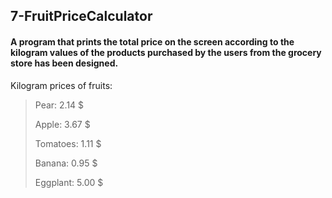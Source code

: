 ## 7-FruitPriceCalculator


#### A program that prints the total price on the screen according to the kilogram values of the products purchased by the users from the grocery store has been designed.

Kilogram prices of fruits: 

>  Pear:     2.14 $
>  
>  Apple:    3.67 $
>  
>  Tomatoes: 1.11 $
>  
>  Banana:   0.95 $
>  
>  Eggplant: 5.00 $
>
